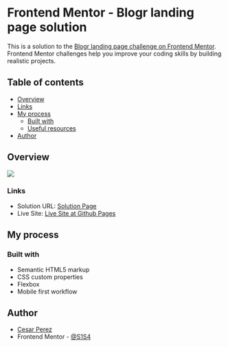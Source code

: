 # Frontend Mentor - Blogr landing page solution

This is a solution to the [Blogr landing page challenge on Frontend Mentor](https://www.frontendmentor.io/challenges/blogr-landing-page-EX2RLAApP). Frontend Mentor challenges help you improve your coding skills by building realistic projects. 

## Table of contents

- [Overview](#overview)
- [Links](#links)
- [My process](#my-process)
  - [Built with](#built-with)
  - [Useful resources](#useful-resources)
- [Author](#author)

## Overview

![](https://i.imgur.com/TdX0TY4.png)

### Links

- Solution URL: [Solution Page]()
- Live Site: [Live Site at Github Pages](https://s1s4.github.io/blogr-landing-page/)

## My process

### Built with

- Semantic HTML5 markup
- CSS custom properties
- Flexbox
- Mobile first workflow

## Author

- [Cesar Perez](https://github.com/S1S4)
- Frontend Mentor - [@S1S4](https://www.frontendmentor.io/profile/S1S4)
